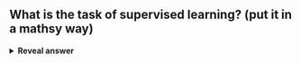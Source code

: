 ## What is the task of supervised learning? (put it in a mathsy way)
<details>
<summary><b>Reveal answer</b></summary>
Take a mapping function f from input x belonging to X to output y belonging to Y
</details>
